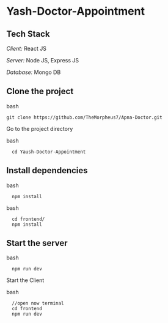 # Yash-Doctor-Appointment


## Tech Stack

*Client:* React JS

*Server:* Node JS, Express JS

*Database:* Mongo DB

## Clone the project

bash
```
git clone https://github.com/TheMorpheus7/Apna-Doctor.git
```


Go to the project directory

bash
```
  cd Yaush-Doctor-Appointment
```

## Install dependencies

bash
```
  npm install
```

bash
```
  cd frontend/
  npm install
```

## Start the server

bash
```
  npm run dev
```

Start the Client

bash
```
  //open now terminal
  cd frontend
  npm run dev
```
